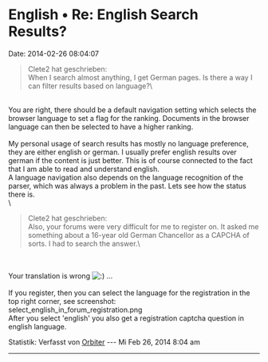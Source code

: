 English • Re: English Search Results?
=====================================

Date: 2014-02-26 08:04:07

> <div>
>
> Clete2 hat geschrieben:\
> When I search almost anything, I get German pages. Is there a way I
> can filter results based on language?\
>
> </div>

\
You are right, there should be a default navigation setting which
selects the browser language to set a flag for the ranking. Documents in
the browser language can then be selected to have a higher ranking.\
\
My personal usage of search results has mostly no language preference,
they are either english or german. I usually prefer english results over
german if the content is just better. This is of course connected to the
fact that I am able to read and understand english.\
A language navigation also depends on the language recognition of the
parser, which was always a problem in the past. Lets see how the status
there is.\
\

> <div>
>
> Clete2 hat geschrieben:\
> Also, your forums were very difficult for me to register on. It asked
> me something about a 16-year old German Chancellor as a CAPCHA of
> sorts. I had to search the answer.\
>
> </div>

\
\
Your translation is wrong
![:)](http://forum.yacy-websuche.de/images/smilies/icon_e_smile.gif "Smile")
\...\
\
If you register, then you can select the language for the registration
in the top right corner, see screenshot:\
select\_english\_in\_forum\_registration.png\
After you select \'english\' you also get a registration captcha
question in english language.

Statistik: Verfasst von
[Orbiter](http://forum.yacy-websuche.de/memberlist.php?mode=viewprofile&u=2)
--- Mi Feb 26, 2014 8:04 am

------------------------------------------------------------------------
